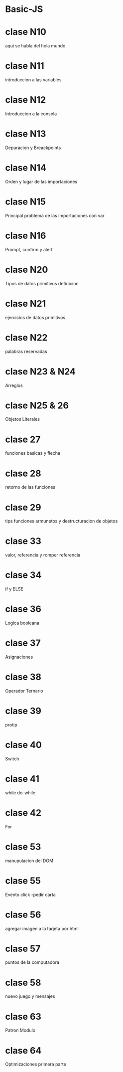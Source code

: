 # Basic-JS
# clase  N10 
aqui se habla del hola mundo

# clase  N11
introduccion a las variables

# clase N12
Introduccion a la consola

# clase N13
Depuracion y Breackpoints

# clase N14
Orden y lugar de las importaciones

# clase N15
Principal problema de las importaciones con var

# clase N16
Prompt, confirm y alert

# clase N20
Tipos de datos primitivos definicion

# clase N21
ejercicios de datos primitivos

# clase N22
palabras reservadas

# clase N23 & N24
Arreglos

# clase N25 & 26
Objetos Literales


# clase 27
funciones basicas y flecha

# clase 28
retorno de las funciones

# clase 29
tips funciones armunetos y destructuracion de objetos

# clase 33
valor, referencia y romper referencia

# clase 34
if y ELSE

# clase 36
Logica booleana


# clase 37
Asignaciones

# clase 38
Operador Ternario

# clase 39
protip

# clase 40
Switch

# clase 41
while do-while

# clase 42
For

# clase 53 
manupulacion del DOM

# clase 55 
Evento click -pedir carta

# clase 56
agregar imagen a la tarjeta por html

# clase 57
puntos de la computadora

# clase 58
nuevo juego y mensajes

# clase 63
Patron Modulo

# clase 64
Optimizaciones primera parte